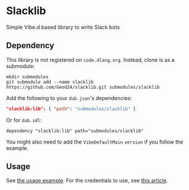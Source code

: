 # Slacklib

Simple Vibe.d based library to write Slack bots

## Dependency

This library is not registered on `code.dlang.org`.
Instead, clone is as a submodule:
```console
mkdir submodules
git submodule add --name slacklib https://github.com/Geod24/slacklib.git submodules/slacklib
```

Add the following to your `dub.json`'s dependencies:
```json
"slacklib:lib": { "path": "submodules/slacklib" }
```

Or for `dub.sdl`:
```sdlang
dependency "slacklib:lib" path="submodules/slacklib"
```

You might also need to add the `VibeDefaultMain` `version` if you follow the example.

## Usage

See [the usage example](example/simple/app.d).
For the credentials to use, see [this article](https://get.slack.help/hc/en-us/articles/215770388-Create-and-regenerate-API-tokens).
